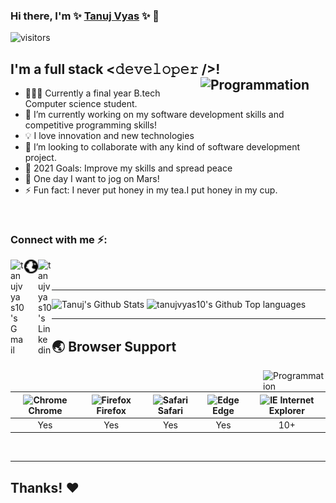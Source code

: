 ### Hi there, I'm ✨ [Tanuj Vyas](https://5f274333bc72d802a94fb279--priceless-chandrasekhar-e408e4.netlify.app/) ✨  👋 
![visitors](https://visitor-badge.laobi.icu/badge?page_id=tanujvyas10.tanujvyas10)
## I'm a full stack <𝚍𝚎𝚟𝚎𝚕𝚘𝚙𝚎𝚛 />! <img align="right" src="https://i2.wp.com/allhtaccess.info/wp-content/uploads/2018/03/programming.gif?fit=1281%2C716&ssl=1" alt="Programmation" width="200" />
- 👨🏻‍💻 Currently a final year B.tech Computer science student.
- 🔭 I’m currently working on my software development skills and competitive programming skills!
- 💡 I love innovation and new technologies
- 👯 I’m looking to collaborate with any kind of software development project.
- 🥅 2021 Goals: Improve my skills and spread peace
- 🚀 One day I want to jog on Mars!
- ⚡ Fun fact: I never put honey in my tea.I put honey in my cup.

<br />


### Connect with me ⚡:
[<img align="left" alt="tanujvyas10's Gmail" width="22px" src="https://cdn.jsdelivr.net/npm/simple-icons@v3/icons/gmail.svg" />](mailto:tanujvyas10@gmail.com)
[<img align="left" alt="tanujvyas10's Portfolio" width="22px" src="https://raw.githubusercontent.com/iconic/open-iconic/master/svg/globe.svg" />](https://5f274333bc72d802a94fb279--priceless-chandrasekhar-e408e4.netlify.app/)
[<img align="left" alt="tanujvyas10's Linkedin" width="22px" src="https://cdn.jsdelivr.net/npm/simple-icons@v3/icons/linkedin.svg" />](https://www.linkedin.com/in/tanuj-vyas-994b26151/)

<br /><br />


---

<img alt="Tanuj's Github Stats" src="https://github-readme-stats.vercel.app/api?username=tanujvyas10&show_icons=true&hide_border=true" />

<img alt="tanujvyas10's Github Top languages" src="https://github-readme-stats.vercel.app/api/top-langs/?username=tanujvyas10&layout=compact&hide_border=true" />

---

## 🌏 Browser Support

<img align="right" src="https://i.giphy.com/media/26ufdipQqU2lhNA4g/giphy.webp" alt="Programmation" width="100" />

| <img src="https://user-images.githubusercontent.com/1215767/34348387-a2e64588-ea4d-11e7-8267-a43365103afe.png" alt="Chrome" width="16px" height="16px" /> Chrome | <img src="https://user-images.githubusercontent.com/1215767/34348383-9e7ed492-ea4d-11e7-910c-03b39d52f496.png" alt="Firefox" width="16px" height="16px" /> Firefox | <img src="https://user-images.githubusercontent.com/1215767/34348394-a981f892-ea4d-11e7-9156-d128d58386b9.png" alt="Safari" width="16px" height="16px" /> Safari | <img src="https://user-images.githubusercontent.com/1215767/34348380-93e77ae8-ea4d-11e7-8696-9a989ddbbbf5.png" alt="Edge" width="16px" height="16px" /> Edge | <img src="https://user-images.githubusercontent.com/1215767/34348590-250b3ca2-ea4f-11e7-9efb-da953359321f.png" alt="IE" width="16px" height="16px" /> Internet Explorer |
| :---------: | :---------: | :---------: | :---------: | :---------: |
| Yes | Yes | Yes | Yes | 10+ |

<br />

---


Thanks! :heart:
---
